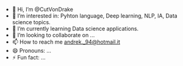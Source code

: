 - 👋 Hi, I’m @CutVonDrake
- 👀 I’m interested in: Pyhton language, Deep learning, NLP, IA, Data science topics.
- 🌱 I’m currently learning Data science applications.
- 💞️ I’m looking to collaborate on ...
- 📫 How to reach me andrek._94@hotmail.it
- 😄 Pronouns: ...
- ⚡ Fun fact: ...

<!---
CutVonDrake/CutVonDrake is a ✨ special ✨ repository because its `README.md` (this file) appears on your GitHub profile.
You can click the Preview link to take a look at your changes.
--->
